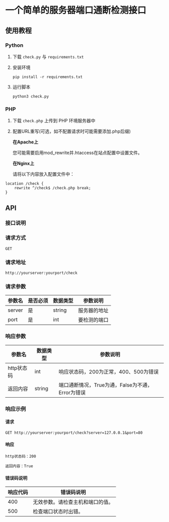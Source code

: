 # 一个简单的服务器端口通断检测接口

## 使用教程

### Python

1. 下载 `check.py` 与 `requirements.txt`

2. 安装环境

    `pip install -r requirements.txt`

3. 运行脚本

    `python3 check.py`

### PHP

1. 下载 `check.php` 上传到 PHP 环境服务器中

2. 配置URL重写(可选，如不配置请求时可能需要添加.php后缀)

	**在Apache上**

	您可能需要启用mod_rewrite并.htaccess在站点配置中设置文件。

	**在Nginx上**

	请将以下内容放入配置文件中：

```
location /check {
    rewrite ^/check$ /check.php break;
}
```

## API

### 接口说明

### 请求方式

`GET`

### 请求地址

`http://yourserver:yourport/check`

### 请求参数

| 参数名  | 是否必须  | 数据类型  | 参数说明  |
| ------------ | ------------ | ------------ | ------------ |
| server  | 是  | string  | 服务器的地址  |
| port  | 是  | int  | 要检测的端口  |

### 响应参数

| 参数名  | 数据类型  | 参数说明  |
| ------------ | ------------ | ------------ |
| http状态码  | int  | 响应状态码，200为正常，400、500为错误  |
| 返回内容  | string  | 端口通断情况，True为通，False为不通，Error为错误  |

### 响应示例

#### 请求

`GET http://yourserver:yourport/check?server=127.0.0.1&port=80`

#### 响应

`http状态码：200`

`返回内容：True`

#### 错误码说明

| 响应代码  | 错误码说明  |
| ------------ | ------------ |
| 400  | 无效参数。请检查主机和端口的值。  |
| 500  | 检查端口状态时出错。  |